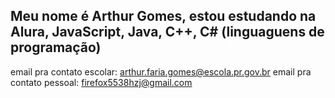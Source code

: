 ## Meu nome é Arthur Gomes, estou estudando na Alura, JavaScript, Java, C++, C# (linguaguens de programação)
email pra contato escolar: arthur.faria.gomes@escola.pr.gov.br
email pra contato pessoal: firefox5538hzj@gmail.com

<!--
**vehckwlw/vehckwlw** is a ✨ _special_ ✨ repository because its `README.md` (this file) appears on your GitHub profile.

Here are some ideas to get you started:

- 🔭 I’m currently working on ...
- 🌱 I’m currently learning ...
- 👯 I’m looking to collaborate on ...
- 🤔 I’m looking for help with ...
- 💬 Ask me about ...
- 📫 How to reach me: ...
- 😄 Pronouns: ...
- ⚡ Fun fact: ...
-->
